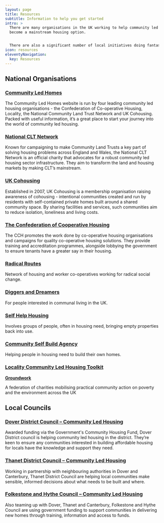 ```yaml
---
layout: page
title: Resources
subtitle: Information to help you get started
intro: >
  There are many organisations in the UK working to help community led housing
  become a mainstream housing option.


  There are also a significant number of local initiatives doing fantastic work across Kent.
icon: resources
eleventyNavigation:
  key: Resources
---
```

## National Organisations

### [Community Led Homes](https://www.communityledhomes.org.uk/)

The Community Led Homes website is run by four leading community led housing organisations - the Confederation of Co-operative Housing, Locality, the National Community Land Trust Network and UK Cohousing. Packed with useful information, it’s a great place to start your journey into the world of community led housing.

### [National CLT Network](http://www.communitylandtrusts.org.uk/)

Known for campaigning to make Community Land Trusts a key part of solving housing problems across England and Wales, the National CLT Network is an official charity that advocates for a robust community led housing sector infrastructure. They aim to transform the land and housing markets by making CLT’s mainstream.

### [UK Cohousing](https://cohousing.org.uk/)

Established in 2007, UK Cohousing is a membership organisation raising awareness of cohousing - intentional communities created and run by residents with self-contained private homes built around a shared community space. By sharing facilities and services, such communities aim to reduce isolation, loneliness and living costs.

### [The Confederation of Cooperative Housing](https://www.cch.coop/)

The CCH promotes the work done by co-operative housing organisations and campaigns for quality co-operative housing solutions. They provide training and accreditation programmes, alongside lobbying the government to ensure tenants have a greater say in their housing.

### [Radical Routes](https://www.radicalroutes.org.uk/)

Network of housing and worker co-operatives working for radical social change.

### [Diggers and Dreamers](https://www.diggersanddreamers.org.uk/)

For people interested in communal living in the UK.

### [Self Help Housing](http://self-help-housing.org/)

Involves groups of people, often in housing need, bringing empty properties back into use.

### [Community Self Build Agency](https://www.communityselfbuildagency.org.uk/)

Helping people in housing need to build their own homes.

### [Locality Community Led Housing Toolkit](https://mycommunity.org.uk/community-led-housing-toolkit-1-getting-your-community-led-housing-project-up-and-running)



**[Groundwork](https://www.groundwork.org.uk/)**

A federation of charities mobilising practical community action on poverty and the environment across the UK

## Local Councils

### [Dover District Council – Community Led Housing](https://www.dover.gov.uk/Housing/Community-Housing/Community-Housing.aspx)

Awarded funding via the Government's Community Housing Fund, Dover District council is helping community led housing in the district. They’re keen to ensure any communities interested in building affordable housing for locals have the knowledge and support they need.

### [Thanet District Council – Community Led Housing](https://www.thanet.gov.uk/info-pages/community-led-housing/)

Working in partnership with neighbouring authorities in Dover and Canterbury, Thanet  District Council are helping local communities make sensible, informed decisions about what needs to be built and where.

### [Folkestone and Hythe Council – Community Led Housing](https://folkestone-hythe.gov.uk/communityledhousing)

Also teaming up with Dover, Thanet and Canterbury, Folkestone and Hythe Council are using government funding to support communities in delivering new homes through training, information and access to funds.